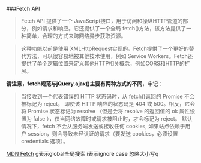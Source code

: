 
###Fetch API
>Fetch API 提供了一个 JavaScript接口，用于访问和操纵HTTP管道的部分，例如请求和响应。它还提供了一个全局 fetch()方法，该方法提供了一种简单，合理的方式来跨网络异步获取资源。

>这种功能以前是使用  XMLHttpRequest实现的。Fetch提供了一个更好的替代方法，可以很容易地被其他技术使用，例如 Service Workers。Fetch还提供了单个逻辑位置来定义其他HTTP相关概念，例如CORS和HTTP的扩展。

**请注意，fetch规范与jQuery.ajax()主要有两种方式的不同**，牢记：

>当接收到一个代表错误的 HTTP 状态码时，从 fetch()返回的 Promise 不会被标记为 reject， 即使该 HTTP 响应的状态码是 404 或 500。相反，它会将 Promise 状态标记为 resolve （但是会将 resolve 的返回值的 ok 属性设置为 false ），仅当网络故障时或请求被阻止时，才会标记为 reject。
>默认情况下，fetch 不会从服务端发送或接收任何 cookies, 如果站点依赖于用户 session，则会导致未经认证的请求（要发送 cookies，必须设置 credentials 选项）。

[MDN Fetch](https://developer.mozilla.org/zh-CN/docs/Web/API/Fetch_API/Using_Fetch)
 g表示global全局搜索 i表示ignore case 忽略大小写q